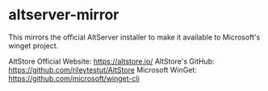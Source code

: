 # altserver-mirror
This mirrors the official AltServer installer to make it available to Microsoft's winget project.

AltStore Official Website: https://altstore.io/
AltStore's GitHub: https://github.com/rileytestut/AltStore
Microsoft WinGet: https://github.com/microsoft/winget-cli
